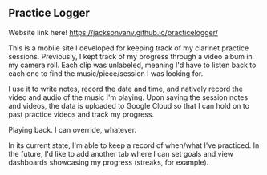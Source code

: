 ## Practice Logger

Website link here! https://jacksonvanv.github.io/practicelogger/

This is a mobile site I developed for keeping track of my clarinet practice sessions. Previously, I kept track of my progress through a video album in my camera roll. Each clip was unlabeled, meaning I'd have to listen back to each one to find the music/piece/session I was looking for.

I use it to write notes, record the date and time, and natively record the video and audio of the music I'm playing. Upon saving the session notes and videos, the data is uploaded to Google Cloud so that I can hold on to past practice videos and track my progress.

Playing back. I can override, whatever.

In its current state, I'm able to keep a record of when/what I've practiced. In the future, I'd like to add another tab where I can set goals and view dashboards showcasing my progress (streaks, for example).
